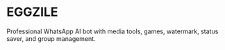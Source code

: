 # EGGZILE
Professional WhatsApp AI bot with media tools, games, watermark, status saver, and group management.
